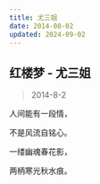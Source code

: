 ```yaml
---
title: 尤三姐
date: 2014-08-02
updated: 2024-09-02
---
```


## 红楼梦 - 尤三姐 ##

> 2014-8-2

人间能有一段情，

不是风流自铭心。

一缕幽魂春花影，

两柄寒光秋水痕。